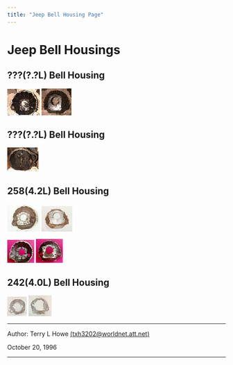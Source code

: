 ```yaml
---
title: "Jeep Bell Housing Page"
---
```


# Jeep Bell Housings

## ???(?.?L) Bell Housing

[![??? t14 bell housing?](bellt14eT.jpg)](bellt14e.jpg)
[![??? t14 bell housing?](bellt14tT.jpg)](bellt14t.jpg)

## ???(?.?L) Bell Housing

[![??? t176 bell housing?](bellt176eT.jpg)](bellt176e.jpg)

## 258(4.2L) Bell Housing

[![258 SR-4, T-4, T-5](bell1eT.jpg)](bell1e.jpg)
[![258 SR-4, T-4, T-5](bell1tT.jpg)](bell1t.jpg)

[![258 T-18](bellt18fT.jpg)](bellt18f.jpg)
[![258 T-18](bellt18bT.jpg)](bellt18b.jpg)

## 242(4.0L) Bell Housing

[![242 AX-15](bell2eT.jpg)](bell2e.jpg)
[![242 AX-15](bell2tT.jpg)](bell2t.jpg)

---

Author: Terry L Howe [(txh3202@worldnet.att.net)](mailto:txh3202@worldnet.att.net)

October 20, 1996

---